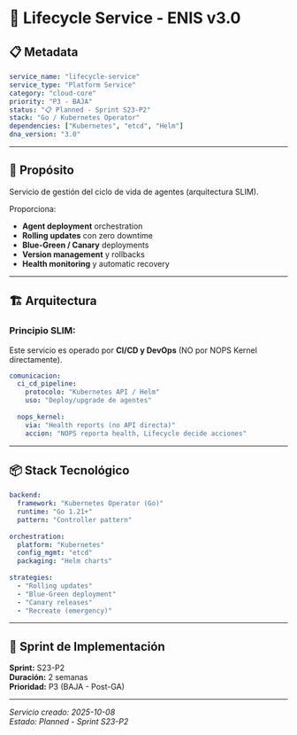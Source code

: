 # 🔄 Lifecycle Service - ENIS v3.0

## 📋 Metadata

```yaml
service_name: "lifecycle-service"
service_type: "Platform Service"
category: "cloud-core"
priority: "P3 - BAJA"
status: "📋 Planned - Sprint S23-P2"
stack: "Go / Kubernetes Operator"
dependencies: ["Kubernetes", "etcd", "Helm"]
dna_version: "3.0"
```

---

## 🎯 Propósito

Servicio de gestión del ciclo de vida de agentes (arquitectura SLIM).

Proporciona:
- **Agent deployment** orchestration
- **Rolling updates** con zero downtime
- **Blue-Green / Canary** deployments
- **Version management** y rollbacks
- **Health monitoring** y automatic recovery

---

## 🏗️ Arquitectura

### Principio SLIM:
Este servicio es operado por **CI/CD y DevOps** (NO por NOPS Kernel directamente).

```yaml
comunicacion:
  ci_cd_pipeline:
    protocolo: "Kubernetes API / Helm"
    uso: "Deploy/upgrade de agentes"
    
  nops_kernel:
    via: "Health reports (no API directa)"
    accion: "NOPS reporta health, Lifecycle decide acciones"
```

---

## 📦 Stack Tecnológico

```yaml
backend:
  framework: "Kubernetes Operator (Go)"
  runtime: "Go 1.21+"
  pattern: "Controller pattern"
  
orchestration:
  platform: "Kubernetes"
  config_mgmt: "etcd"
  packaging: "Helm charts"
  
strategies:
  - "Rolling updates"
  - "Blue-Green deployment"
  - "Canary releases"
  - "Recreate (emergency)"
```

---

## 🚀 Sprint de Implementación

**Sprint:** S23-P2  
**Duración:** 2 semanas  
**Prioridad:** P3 (BAJA - Post-GA)

---

*Servicio creado: 2025-10-08*  
*Estado: Planned - Sprint S23-P2*

